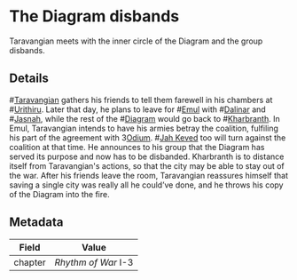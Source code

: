 # The Diagram disbands
Taravangian meets with the inner circle of the Diagram and the group disbands.

## Details
#[Taravangian](characters/taravangian) gathers his friends to tell them farewell in his chambers at #[Urithiru](locations/urithiru). Later that day, he plans to leave for #[Emul](locations/emul) with #[Dalinar](characters/dalinar) and #[Jasnah](characters/jasnah), while the rest of the #[Diagram](misc/diagram) would go back to #[Kharbranth](locations/kharbranth). In Emul, Taravangian intends to have his armies betray the coalition, fulfiling his part of the agreement with 3[Odium](odium). #[Jah Keved](locations/jah-keved) too will turn against the coalition at that time. He announces to his group that the Diagram has served its purpose and now has to be disbanded. Kharbranth is to distance itself from Taravangian's actions, so that the city may be able to stay out of the war. After his friends leave the room, Taravangian reassures himself that saving a single city was really all he could’ve done, and he throws his copy of the Diagram into the fire.

## Metadata
| Field | Value |
| ----- | ----- |
| chapter | *Rhythm of War* I-3 |
